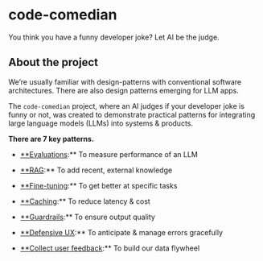 # code-comedian
You think you have a funny developer joke? Let AI be the judge.

## About the project

We’re usually familiar with design-patterns with conventional software architectures. There are also design patterns emerging for LLM apps.

The `code-comedian` project, where an AI judges if your developer joke is funny or not, was created to demonstrate practical patterns for integrating large language models (LLMs) into systems & products.

**There are 7 key patterns.**

- [**Evaluations](https://eugeneyan.com/writing/llm-patterns/#evals-to-measure-performance):** To measure performance of an LLM

- [**RAG](https://eugeneyan.com/writing/llm-patterns/#retrieval-augmented-generation-to-add-knowledge):** To add recent, external knowledge

- [**Fine-tuning](https://eugeneyan.com/writing/llm-patterns/#fine-tuning-to-get-better-at-specific-tasks):** To get better at specific tasks

- [**Caching](https://eugeneyan.com/writing/llm-patterns/#caching-to-reduce-latency-and-cost):** To reduce latency & cost

- [**Guardrails](https://eugeneyan.com/writing/llm-patterns/#guardrails-to-ensure-output-quality):** To ensure output quality

- [**Defensive UX](https://eugeneyan.com/writing/llm-patterns/#defensive-ux-to-anticipate--handle-errors-gracefully):** To anticipate & manage errors gracefully

- [**Collect user feedback](https://eugeneyan.com/writing/llm-patterns/#collect-user-feedback-to-build-our-data-flywheel):** To build our data flywheel

